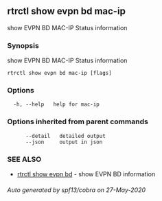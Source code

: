 ## rtrctl show evpn bd mac-ip

show EVPN BD MAC-IP Status information

### Synopsis


show EVPN BD MAC-IP Status information

```
rtrctl show evpn bd mac-ip [flags]
```

### Options

```
  -h, --help   help for mac-ip
```

### Options inherited from parent commands

```
      --detail   detailed output
      --json     output in json
```

### SEE ALSO
* [rtrctl show evpn bd](rtrctl_show_evpn_bd.md)	 - show EVPN BD information

###### Auto generated by spf13/cobra on 27-May-2020
